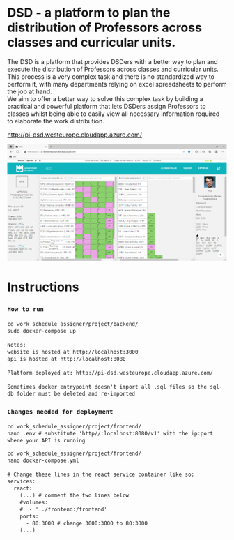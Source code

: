 # DSD - a platform to plan the distribution of Professors across classes and curricular units.

The DSD is a platform that provides DSDers with a better way to plan and execute the distribution of Professors across classes and curricular units.<br>
This process is a very complex task and there is no standardized way to perform it, with many departments relying on excel spreadsheets to perform the job at hand.<br>
We aim to offer a better way to solve this complex task by building a practical and powerful platform that lets DSDers assign Professors to classes whilst being able to easily view all necessary information required to elaborate the work distribution.

http://pi-dsd.westeurope.cloudapp.azure.com/

![Image](/deliveries/dsd.png)


# Instructions
### `How to run`

```
cd work_schedule_assigner/project/backend/
sudo docker-compose up

Notes: 
website is hosted at http://localhost:3000
api is hosted at http://localhost:8080

Platform deployed at: http://pi-dsd.westeurope.cloudapp.azure.com/

Sometimes docker entrypoint doesn't import all .sql files so the sql-db folder must be deleted and re-imported
```

### `Changes needed for deployment`
```
cd work_schedule_assigner/project/frontend/
nano .env # substitute 'http//:localhost:8080/v1' with the ip:port where your API is running
```
```
cd work_schedule_assigner/project/frontend/
nano docker-compose.yml

# Change these lines in the react service container like so:
services:
  react:
    (...) # comment the two lines below
    #volumes:
    #  - '../frontend:/frontend'
    ports:
      - 80:3000 # change 3000:3000 to 80:3000
    (...)
```